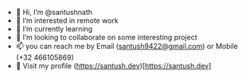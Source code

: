 - 👋 Hi, I’m @santushnath
- 👀 I’m interested in remote work 
- 🌱 I’m currently learning 
- 💞️ I’m looking to collaborate on some interesting project
- 📫 you can reach me by Email (santush9422@gmail.com) or Mobile (+32 466105869)
- 🔗 Visit my profile (https://santush.dev)[https://santush.dev]

<!---
santushnath/santushnath is a ✨ special ✨ repository because its `README.md` (this file) appears on your GitHub profile.
You can click the Preview link to take a look at your changes.
--->
